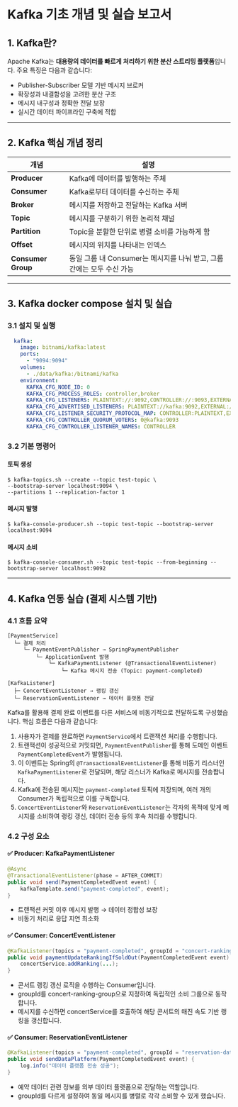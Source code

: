 # Kafka 기초 개념 및 실습 보고서

## 1. Kafka란?

Apache Kafka는 **대용량의 데이터를 빠르게 처리하기 위한 분산 스트리밍 플랫폼**입니다. 주요 특징은 다음과 같습니다:

- Publisher-Subscriber 모델 기반 메시지 브로커
- 확장성과 내결함성을 고려한 분산 구조
- 메시지 내구성과 정확한 전달 보장
- 실시간 데이터 파이프라인 구축에 적합

---

## 2. Kafka 핵심 개념 정리

| 개념 | 설명 |
|------|------|
| **Producer** | Kafka에 데이터를 발행하는 주체 |
| **Consumer** | Kafka로부터 데이터를 수신하는 주체 |
| **Broker** | 메시지를 저장하고 전달하는 Kafka 서버 |
| **Topic** | 메시지를 구분하기 위한 논리적 채널 |
| **Partition** | Topic을 분할한 단위로 병렬 소비를 가능하게 함 |
| **Offset** | 메시지의 위치를 나타내는 인덱스 |
| **Consumer Group** | 동일 그룹 내 Consumer는 메시지를 나눠 받고, 그룹 간에는 모두 수신 가능 |

---

## 3. Kafka docker compose 설치 및 실습

### 3.1 설치 및 실행

```yml
  kafka:
    image: bitnami/kafka:latest
    ports:
      - "9094:9094"
    volumes:
      - ./data/kafka:/bitnami/kafka
    environment:
      KAFKA_CFG_NODE_ID: 0
      KAFKA_CFG_PROCESS_ROLES: controller,broker
      KAFKA_CFG_LISTENERS: PLAINTEXT://:9092,CONTROLLER://:9093,EXTERNAL://:9094
      KAFKA_CFG_ADVERTISED_LISTENERS: PLAINTEXT://kafka:9092,EXTERNAL://localhost:9094
      KAFKA_CFG_LISTENER_SECURITY_PROTOCOL_MAP: CONTROLLER:PLAINTEXT,EXTERNAL:PLAINTEXT,PLAINTEXT:PLAINTEXT
      KAFKA_CFG_CONTROLLER_QUORUM_VOTERS: 0@kafka:9093
      KAFKA_CFG_CONTROLLER_LISTENER_NAMES: CONTROLLER
```

### 3.2 기본 명령어

#### 토픽 생성
```shell
$ kafka-topics.sh --create --topic test-topic \
--bootstrap-server localhost:9094 \
--partitions 1 --replication-factor 1
```

#### 메시지 발행
```shell
$ kafka-console-producer.sh --topic test-topic --bootstrap-server localhost:9094
```

#### 메시지 소비
```shell
$ kafka-console-consumer.sh --topic test-topic --from-beginning --bootstrap-server localhost:9092
```
---

## 4. Kafka 연동 실습 (결제 시스템 기반)
### 4.1 흐름 요약

```text
[PaymentService]
  └─ 결제 처리
     └─ PaymentEventPublisher → SpringPaymentPublisher
         └─ ApplicationEvent 발행
             └─ KafkaPaymentListener (@TransactionalEventListener)
                 └─ Kafka 메시지 전송 (Topic: payment-completed)

[KafkaListener]
  ├─ ConcertEventListener → 랭킹 갱신
  └─ ReservationEventListener → 데이터 플랫폼 전달
```

Kafka를 활용해 결제 완료 이벤트를 다른 서비스에 비동기적으로 전달하도록 구성했습니다. 핵심 흐름은 다음과 같습니다:

1. 사용자가 결제를 완료하면 `PaymentService`에서 트랜잭션 처리를 수행합니다.
2. 트랜잭션이 성공적으로 커밋되면, `PaymentEventPublisher`를 통해 도메인 이벤트 `PaymentCompletedEvent`가 발행됩니다.
3. 이 이벤트는 Spring의 `@TransactionalEventListener`를 통해 비동기 리스너인 `KafkaPaymentListener`로 전달되며, 해당 리스너가 Kafka로 메시지를 전송합니다.
4. Kafka에 전송된 메시지는 `payment-completed` 토픽에 저장되며, 여러 개의 Consumer가 독립적으로 이를 구독합니다.
5. `ConcertEventListener`와 `ReservationEventListener`는 각자의 목적에 맞게 메시지를 소비하여 랭킹 갱신, 데이터 전송 등의 후속 처리를 수행합니다.

### 4.2 구성 요소

#### ✅ Producer: KafkaPaymentListener
```java
@Async
@TransactionalEventListener(phase = AFTER_COMMIT)
public void send(PaymentCompletedEvent event) {
    kafkaTemplate.send("payment-completed", event);
}
```
- 트랜잭션 커밋 이후 메시지 발행 → 데이터 정합성 보장
- 비동기 처리로 응답 지연 최소화

#### ✅ Consumer: ConcertEventListener
```java
@KafkaListener(topics = "payment-completed", groupId = "concert-ranking-group")
public void paymentUpdateRankingIfSoldOut(PaymentCompletedEvent event) {
	concertService.addRanking(...);
}
```
- 콘서트 랭킹 갱신 로직을 수행하는 Consumer입니다.
- groupId를 concert-ranking-group으로 지정하여 독립적인 소비 그룹으로 동작합니다.
- 메시지를 수신하면 concertService를 호출하여 해당 콘서트의 매진 속도 기반 랭킹을 갱신합니다.

#### ✅ Consumer: ReservationEventListener
```java
@KafkaListener(topics = "payment-completed", groupId = "reservation-data-platform-group")
public void sendDataPlatform(PaymentCompletedEvent event) {
	log.info("데이터 플랫폼 전송 성공");
}
```
- 예약 데이터 관련 정보를 외부 데이터 플랫폼으로 전달하는 역할입니다.
- groupId를 다르게 설정하여 동일 메시지를 병렬로 각각 소비할 수 있게 했습니다.
